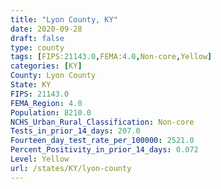 ```yaml
---
title: "Lyon County, KY"
date: 2020-09-28
draft: false
type: county
tags: [FIPS:21143.0,FEMA:4.0,Non-core,Yellow]
categories: [KY]
County: Lyon County
State: KY
FIPS: 21143.0
FEMA_Region: 4.0
Population: 8210.0
NCHS_Urban_Rural_Classification: Non-core
Tests_in_prior_14_days: 207.0
Fourteen_day_test_rate_per_100000: 2521.0
Percent_Positivity_in_prior_14_days: 0.072
Level: Yellow
url: /states/KY/lyon-county
---
```



